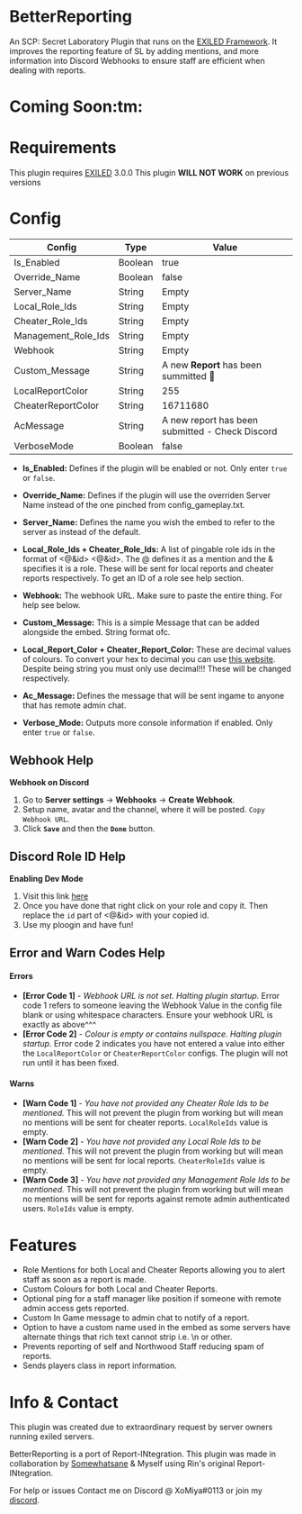 # BetterReporting
An SCP: Secret Laboratory Plugin that runs on the [EXILED Framework](https://github.com/Exiled-Team/EXILED "Exiled"). It improves the reporting feature of SL by adding mentions, and more information into Discord Webhooks to ensure staff are efficient when dealing with reports.

<h1>Coming Soon:tm:</h1>

<h1>Requirements</h1>

This plugin requires [EXILED](https://github.com/Exiled-Team/EXILED/releases "Exiled Releases") 3.0.0 
This plugin **WILL NOT WORK** on previous versions
<h1>Config</h1>

| Config  | Type | Value |
| ------------- | ------------- | ------------- |
| Is_Enabled  | Boolean  | true  |
| Override_Name  | Boolean  | false  |
| Server_Name  | String  | Empty  |
| Local_Role_Ids  | String  | Empty  |
| Cheater_Role_Ids  | String  | Empty  |
| Management_Role_Ids  | String  | Empty  |
| Webhook  | String  | Empty  |
| Custom_Message  | String  | A new **Report** has been summitted :pencil:  |
| LocalReportColor  | String  | 255  |
| CheaterReportColor  | String | 16711680  |
| AcMessage  | String | A new report has been submitted - Check Discord  |
| VerboseMode  | Boolean  | false  |

* **Is_Enabled:** Defines if the plugin will be enabled or not. Only enter `true` or `false`.

* **Override_Name:** Defines if the plugin will use the overriden Server Name instead of the one pinched from config_gameplay.txt.

* **Server_Name:** Defines the name you wish the embed to refer to the server as instead of the default. 

* **Local_Role_Ids + Cheater_Role_Ids:** A list of pingable role ids in the format of <@&id> <@&id>. The @ defines it as a mention and the & specifies it is a role. These will be sent for local reports and cheater reports respectively. To get an ID of a role see help section.

* **Webhook:** The webhook URL. Make sure to paste the entire thing. For help see below.

* **Custom_Message:** This is a simple Message that can be added alongside the embed. String format ofc.

* **Local_Report_Color + Cheater_Report_Color:** These are decimal values of colours. To convert your hex to decimal you can use [this website](https://www.mathsisfun.com/hexadecimal-decimal-colors.html "Convert Hexadecimal to decimal"). Despite being string you must only use decimal!!! These will be changed respectively.

* **Ac_Message:** Defines the message that will be sent ingame to anyone that has remote admin chat.

* **Verbose_Mode:** Outputs more console information if enabled. Only enter `true` or `false`.


<h2>Webhook Help</h2>

**Webhook on Discord**
1. Go to **Server settings** -> **Webhooks** -> **Create Webhook**.
2. Setup name, avatar and the channel, where it will be posted. `Copy Webhook URL`.
3. Click **`Save`** and then the **`Done`** button.

<h2>Discord Role ID Help</h2>

**Enabling Dev Mode**
1. Visit this link [here](https://support.discord.com/hc/en-us/articles/206346498-Where-can-I-find-my-User-Server-Message-ID "Where can I find my User/Server/Message ID?")
2. Once you have done that right click on your role and copy it. Then replace the `id` part of <@&id> with your copied id.
3. Use my ploogin and have fun!

<h2>Error and Warn Codes Help</h2>

<h4>Errors</h4>

* **[Error Code 1]** - *Webhook URL is not set. Halting plugin startup.* Error code 1 refers to someone leaving the Webhook Value in the config file blank or using whitespace characters. Ensure your webhook URL is exactly as above^^^
* **[Error Code 2]** - *Colour is empty or contains nullspace. Halting plugin startup.* Error code 2 indicates you have not entered a value into either the `LocalReportColor` or `CheaterReportColor` configs. The plugin will not run until it has been fixed.

<h4>Warns</h4>

* **[Warn Code 1]** - *You have not provided any Cheater Role Ids to be mentioned.* This will not prevent the plugin from working but will mean no mentions will be sent for cheater reports. `LocalRoleIds` value is empty.
* **[Warn Code 2]** - *You have not provided any Local Role Ids to be mentioned.* This will not prevent the plugin from working but will mean no mentions will be sent for local reports. `CheaterRoleIds` value is empty.
* **[Warn Code 3]** - *You have not provided any Management Role Ids to be mentioned.* This will not prevent the plugin from working but will mean no mentions will be sent for reports against remote admin authenticated users. `RoleIds` value is empty.

<h1>Features</h1>

* Role Mentions for both Local and Cheater Reports allowing you to alert staff as soon as a report is made.
* Custom Colours for both Local and Cheater Reports.
* Optional ping for a staff manager like position if someone with remote admin access gets reported.
* Custom In Game message to admin chat to notify of a report.
* Option to have a custom name used in the embed as some servers have alternate things that rich text cannot strip i.e. \n or other.
* Prevents reporting of self and Northwood Staff reducing spam of reports.
* Sends players class in report information.

<h1>Info & Contact</h1>
This plugin was created due to extraordinary request by server owners running exiled servers. 

BetterReporting is a port of Report-INtegration.
This plugin was made in collaboration by [Somewhatsane](https://github.com/SomewhatSane "SomewhatSane") & Myself using Rin's original Report-INtegration. 

For help or issues Contact me on Discord @ XoMiya#0113 or join my [discord](https://discord.gg/DxWXw9jmXn "The Lab").
